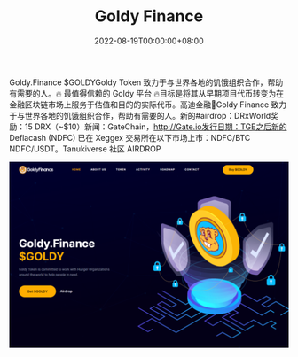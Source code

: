 ﻿---
title: "Goldy Finance"
description: "Goldy.Finance $GOLDY
Goldy Token 致力于与世界各地的饥饿组织合作，帮助有需要的人。"
date: 2022-08-19T00:00:00+08:00
lastmod: 2022-08-19T00:00:00+08:00
draft: false
authors: ["boogArno"]
featuredImage: "goldy-finance.png"
tags: ["High risk","Goldy Finance"]
categories: ["nfts"]
nfts: ["High risk"]
blockchain: "BSC"
website: "https://dappradar.com/"
twitter: "https://twitter.com/GoldyFinance"
discord: ""
telegram: "https://t.me/goldyfinance"
github: ""
youtube: ""
twitch: ""
facebook: ""
instagram: ""
reddit: ""
medium: ""
steam: ""
gitbook: ""
googleplay: ""
appstore: ""
status: "Live"
weight: 
lightgallery: true
toc: true
pinned: false
recommend: false
recommend1: false
---
Goldy.Finance $GOLDYGoldy Token 致力于与世界各地的饥饿组织合作，帮助有需要的人。🔥 最值得信赖的 Goldy 平台 🔥目标是将其从早期项目代币转变为在金融区块链市场上服务于估值和目的的实际代币。高迪金融🚀Goldy Finance 致力于与世界各地的饥饿组织合作，帮助有需要的人。新的#airdrop：DRxWorld奖励：15 DRX（~$10）新闻：GateChain，http://Gate.io发行日期：TGE之后新的 Deflacash (NDFC) 已在 Xeggex 交易所在以下市场上市：NDFC/BTC NDFC/USDT。Tanukiverse 社区 AIRDROP

![goldyfinance-dapp-defi-bsc-image1_6f84107c06fcbdacbf9c687962bafbe7](goldyfinance-dapp-defi-bsc-image1_6f84107c06fcbdacbf9c687962bafbe7.png)